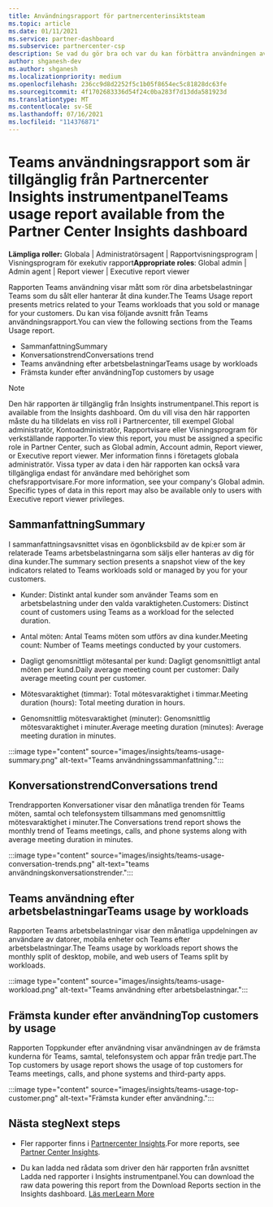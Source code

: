```yaml
---
title: Användningsrapport för partnercenterinsiktsteam
ms.topic: article
ms.date: 01/11/2021
ms.service: partner-dashboard
ms.subservice: partnercenter-csp
description: Se vad du gör bra och var du kan förbättra användningen av Teams prenumerationer som du säljer eller hanterar åt dina kunder.
author: shganesh-dev
ms.author: shganesh
ms.localizationpriority: medium
ms.openlocfilehash: 236cc9d8d2252f5c1b05f8654ec5c81828dc63fe
ms.sourcegitcommit: 4f1702683336d54f24c0ba283f7d13dda581923d
ms.translationtype: MT
ms.contentlocale: sv-SE
ms.lasthandoff: 07/16/2021
ms.locfileid: "114376871"
---
```

# <a name="teams-usage-report-available-from-the-partner-center-insights-dashboard"></a><span data-ttu-id="e53fa-103">Teams användningsrapport som är tillgänglig från Partnercenter Insights instrumentpanel</span><span class="sxs-lookup"><span data-stu-id="e53fa-103">Teams usage report available from the Partner Center Insights dashboard</span></span>

<span data-ttu-id="e53fa-104">**Lämpliga roller:** Globala | Administratörsagent | Rapportvisningsprogram | Visningsprogram för exekutiv rapport</span><span class="sxs-lookup"><span data-stu-id="e53fa-104">**Appropriate roles**: Global admin | Admin agent | Report viewer | Executive report viewer</span></span>

<span data-ttu-id="e53fa-105">Rapporten Teams användning visar mått som rör dina arbetsbelastningar Teams som du sålt eller hanterar åt dina kunder.</span><span class="sxs-lookup"><span data-stu-id="e53fa-105">The Teams Usage report presents metrics related to your Teams workloads that you sold or manage for your customers.</span></span> <span data-ttu-id="e53fa-106">Du kan visa följande avsnitt från Teams användningsrapport.</span><span class="sxs-lookup"><span data-stu-id="e53fa-106">You can view the following sections from the Teams Usage report.</span></span>

- <span data-ttu-id="e53fa-107">Sammanfattning</span><span class="sxs-lookup"><span data-stu-id="e53fa-107">Summary</span></span>
- <span data-ttu-id="e53fa-108">Konversationstrend</span><span class="sxs-lookup"><span data-stu-id="e53fa-108">Conversations trend</span></span>
- <span data-ttu-id="e53fa-109">Teams användning efter arbetsbelastningar</span><span class="sxs-lookup"><span data-stu-id="e53fa-109">Teams usage by workloads</span></span>
- <span data-ttu-id="e53fa-110">Främsta kunder efter användning</span><span class="sxs-lookup"><span data-stu-id="e53fa-110">Top customers by usage</span></span>

 > [!NOTE]
 > <span data-ttu-id="e53fa-111">Den här rapporten är tillgänglig från Insights instrumentpanel.</span><span class="sxs-lookup"><span data-stu-id="e53fa-111">This report is available from the Insights dashboard.</span></span> <span data-ttu-id="e53fa-112">Om du vill visa den här rapporten måste du ha tilldelats en viss roll i Partnercenter, till exempel Global administratör, Kontoadministratör, Rapportvisare eller Visningsprogram för verkställande rapporter.</span><span class="sxs-lookup"><span data-stu-id="e53fa-112">To view this report, you must be assigned a specific role in Partner Center, such as Global admin, Account admin, Report viewer, or Executive report viewer.</span></span> <span data-ttu-id="e53fa-113">Mer information finns i företagets globala administratör. Vissa typer av data i den här rapporten kan också vara tillgängliga endast för användare med behörighet som chefsrapportvisare.</span><span class="sxs-lookup"><span data-stu-id="e53fa-113">For more information, see your company's Global admin. Specific types of data in this report may also be available only to users with Executive report viewer privileges.</span></span>

## <a name="summary"></a><span data-ttu-id="e53fa-114">Sammanfattning</span><span class="sxs-lookup"><span data-stu-id="e53fa-114">Summary</span></span>

<span data-ttu-id="e53fa-115">I sammanfattningsavsnittet visas en ögonblicksbild av de kpi:er som är relaterade Teams arbetsbelastningarna som säljs eller hanteras av dig för dina kunder.</span><span class="sxs-lookup"><span data-stu-id="e53fa-115">The summary section presents a snapshot view of the key indicators related to Teams workloads sold or managed by you for your customers.</span></span>  

- <span data-ttu-id="e53fa-116">Kunder: Distinkt antal kunder som använder Teams som en arbetsbelastning under den valda varaktigheten.</span><span class="sxs-lookup"><span data-stu-id="e53fa-116">Customers: Distinct count of customers using Teams as a workload for the selected duration.</span></span>

- <span data-ttu-id="e53fa-117">Antal möten: Antal Teams möten som utförs av dina kunder.</span><span class="sxs-lookup"><span data-stu-id="e53fa-117">Meeting count: Number of Teams meetings conducted by your customers.</span></span>

- <span data-ttu-id="e53fa-118">Dagligt genomsnittligt mötesantal per kund: Dagligt genomsnittligt antal möten per kund.</span><span class="sxs-lookup"><span data-stu-id="e53fa-118">Daily average meeting count per customer: Daily average meeting count per customer.</span></span> 

- <span data-ttu-id="e53fa-119">Mötesvaraktighet (timmar): Total mötesvaraktighet i timmar.</span><span class="sxs-lookup"><span data-stu-id="e53fa-119">Meeting duration (hours): Total meeting duration in hours.</span></span> 

- <span data-ttu-id="e53fa-120">Genomsnittlig mötesvaraktighet (minuter): Genomsnittlig mötesvaraktighet i minuter.</span><span class="sxs-lookup"><span data-stu-id="e53fa-120">Average meeting duration (minutes): Average meeting duration in minutes.</span></span> 

:::image type="content" source="images/insights/teams-usage-summary.png" alt-text="Teams användningssammanfattning.":::

## <a name="conversations-trend"></a><span data-ttu-id="e53fa-122">Konversationstrend</span><span class="sxs-lookup"><span data-stu-id="e53fa-122">Conversations trend</span></span>

<span data-ttu-id="e53fa-123">Trendrapporten Konversationer visar den månatliga trenden för Teams möten, samtal och telefonsystem tillsammans med genomsnittlig mötesvaraktighet i minuter.</span><span class="sxs-lookup"><span data-stu-id="e53fa-123">The Conversations trend report shows the monthly trend of Teams meetings, calls, and phone systems along with average meeting duration in minutes.</span></span>

:::image type="content" source="images/insights/teams-usage-conversation-trends.png" alt-text="teams användningskonversationstrender.":::

## <a name="teams-usage-by-workloads"></a><span data-ttu-id="e53fa-125">Teams användning efter arbetsbelastningar</span><span class="sxs-lookup"><span data-stu-id="e53fa-125">Teams usage by workloads</span></span>

<span data-ttu-id="e53fa-126">Rapporten Teams arbetsbelastningar visar den månatliga uppdelningen av användare av datorer, mobila enheter och Teams efter arbetsbelastningar.</span><span class="sxs-lookup"><span data-stu-id="e53fa-126">The Teams usage by workloads report shows the monthly split of desktop, mobile, and web users of Teams split by workloads.</span></span>

:::image type="content" source="images/insights/teams-usage-workload.png" alt-text="Teams användning efter arbetsbelastningar.":::

## <a name="top-customers-by-usage"></a><span data-ttu-id="e53fa-128">Främsta kunder efter användning</span><span class="sxs-lookup"><span data-stu-id="e53fa-128">Top customers by usage</span></span>

<span data-ttu-id="e53fa-129">Rapporten Toppkunder efter användning visar användningen av de främsta kunderna för Teams, samtal, telefonsystem och appar från tredje part.</span><span class="sxs-lookup"><span data-stu-id="e53fa-129">The Top customers by usage report shows the usage of top customers for Teams meetings, calls, and phone systems and third-party apps.</span></span>

:::image type="content" source="images/insights/teams-usage-top-customer.png" alt-text="Främsta kunder efter användning.":::

## <a name="next-steps"></a><span data-ttu-id="e53fa-131">Nästa steg</span><span class="sxs-lookup"><span data-stu-id="e53fa-131">Next steps</span></span>

- <span data-ttu-id="e53fa-132">Fler rapporter finns i [Partnercenter Insights](partner-center-insights.md).</span><span class="sxs-lookup"><span data-stu-id="e53fa-132">For more reports, see [Partner Center Insights](partner-center-insights.md).</span></span>

- <span data-ttu-id="e53fa-133">Du kan ladda ned rådata som driver den här rapporten från avsnittet Ladda ned rapporter i Insights instrumentpanel.</span><span class="sxs-lookup"><span data-stu-id="e53fa-133">You can download the raw data powering this report from the Download Reports section in the Insights dashboard.</span></span> [<span data-ttu-id="e53fa-134">Läs mer</span><span class="sxs-lookup"><span data-stu-id="e53fa-134">Learn More</span></span>](insights-download-reports.md) 
